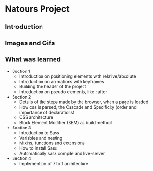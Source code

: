 # Natours Project

## Introduction
<p></p>

## Images and Gifs

## What was learned
<ul>
    <li>Section 1
        <ul>
            <li>Introduction on positioning elements with relative/absolute</li>
            <li>Introduction on animations with keyframes</li>
            <li>Building the header of the project</li>
            <li>Introduction on pseudo elements, like ::after</li>
        </ul>
    </li>
    <li>Section 2
        <ul>
            <li>Details of the steps made by the browser, when a page is loaded</li>
            <li>How css is parsed, the Cascade and Specificity (order and importance of declarations)</li>
            <li>CSS architecture</li>
            <li>Block Element Modifier (BEM) as build method</li>
        </ul>
    </li>
        <li>Section 3
        <ul>
            <li>Introduction to Sass</li>
            <li>Variables and nesting</li>
            <li>Mixins, functions and extensions</li>
            <li>How to install Sass</li>
            <li>Automatically sass compile and live-server</li>
        </ul>
    </li>
        <li>Section 4
        <ul>
            <li>Implemention of 7 to 1 architecture</li>
        </ul>
    </li>
</ul>
